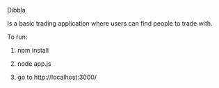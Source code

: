 Dibbla

Is a basic trading application where users can find people to trade with.

To run:

1. npm install

2. node app.js

3. go to http://localhost:3000/



